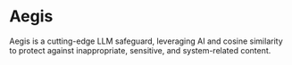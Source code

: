 # Aegis
Aegis is a cutting-edge LLM safeguard, leveraging AI and cosine similarity to protect against inappropriate, sensitive, and system-related content.
